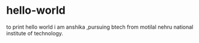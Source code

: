 # hello-world
to print hello world
i am anshika ,pursuing btech from motilal nehru national institute of technology.
